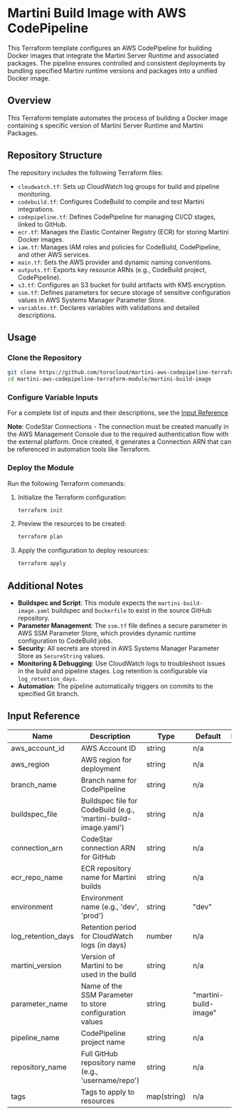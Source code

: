 
# Martini Build Image with AWS CodePipeline

This Terraform template configures an AWS CodePipeline for building Docker images that integrate the Martini Server Runtime and associated packages. The pipeline ensures controlled and consistent deployments by bundling specified Martini runtime versions and packages into a unified Docker image.

## Overview

This Terraform template automates the process of building a Docker image containing s specific version of Martini Server Runtime and Martini Packages.

## Repository Structure

The repository includes the following Terraform files:

- `cloudwatch.tf`: Sets up CloudWatch log groups for build and pipeline monitoring.
- `codebuild.tf`: Configures CodeBuild to compile and test Martini integrations.
- `codepipeline.tf`: Defines CodePipeline for managing CI/CD stages, linked to GitHub.
- `ecr.tf`: Manages the Elastic Container Registry (ECR) for storing Martini Docker images.
- `iam.tf`: Manages IAM roles and policies for CodeBuild, CodePipeline, and other AWS services.
- `main.tf`: Sets the AWS provider and dynamic naming conventions.
- `outputs.tf`: Exports key resource ARNs (e.g., CodeBuild project, CodePipeline).
- `s3.tf`: Configures an S3 bucket for build artifacts with KMS encryption.
- `ssm.tf`: Defines parameters for secure storage of sensitive configuration values in AWS Systems Manager Parameter Store.
- `variables.tf`: Declares variables with validations and detailed descriptions.

## Usage

### Clone the Repository

```bash
git clone https://github.com/torocloud/martini-aws-codepipeline-terraform-module.git
cd martini-aws-codepipeline-terraform-module/martini-build-image
```

### Configure Variable Inputs

For a complete list of inputs and their descriptions, see the [Input Reference](#input-reference)

**Note**: CodeStar Connections - The connection must be created manually in the AWS Management Console due to the required authentication flow with the external platform. Once created, it generates a Connection ARN that can be referenced in automation tools like Terraform.

### Deploy the Module

Run the following Terraform commands:

1. Initialize the Terraform configuration:
   ```bash
   terraform init
   ```

2. Preview the resources to be created:
   ```bash
   terraform plan
   ```

3. Apply the configuration to deploy resources:
   ```bash
   terraform apply
   ```

## Additional Notes

- **Buildspec and Script**: This module expects the `martini-build-image.yaml` buildspec and `Dockerfile` to exist in the source GitHub repository.
- **Parameter Management**: The `ssm.tf` file defines a secure parameter in AWS SSM Parameter Store, which provides dynamic runtime configuration to CodeBuild jobs.
- **Security**: All secrets are stored in AWS Systems Manager Parameter Store as `SecureString` values.
- **Monitoring & Debugging**: Use CloudWatch logs to troubleshoot issues in the build and pipeline stages. Log retention is configurable via `log_retention_days`.
- **Automation**: The pipeline automatically triggers on commits to the specified Git branch.


## Input Reference

| Name                   | Description                                                           | Type         | Default              | Required |
|------------------------|-----------------------------------------------------------------------|--------------|----------------------|:--------:|
| aws_account_id         | AWS Account ID                                                       | string       | n/a                  | yes      |
| aws_region             | AWS region for deployment                                             | string       | n/a                  | yes      |
| branch_name            | Branch name for CodePipeline                                          | string       | n/a                  | yes      |
| buildspec_file         | Buildspec file for CodeBuild (e.g., 'martini-build-image.yaml')       | string       | n/a                  | yes      |
| connection_arn         | CodeStar connection ARN for GitHub                                    | string       | n/a                  | yes      |
| ecr_repo_name          | ECR repository name for Martini builds                                | string       | n/a                  | yes      |
| environment            | Environment name (e.g., 'dev', 'prod')                                | string       | "dev"                | no       |
| log_retention_days     | Retention period for CloudWatch logs (in days)                        | number       | n/a                  | yes      |
| martini_version        | Version of Martini to be used in the build                            | string       | n/a                  | yes      |
| parameter_name         | Name of the SSM Parameter to store configuration values               | string       | "martini-build-image"| no       |
| pipeline_name          | CodePipeline project name                                             | string       | n/a                  | yes      |
| repository_name        | Full GitHub repository name (e.g., 'username/repo')                   | string       | n/a                  | yes      |
| tags                   | Tags to apply to resources                                            | map(string)  | n/a                  | yes      |

